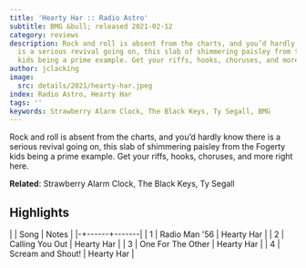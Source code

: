 ```yaml
---
title: 'Hearty Har :: Radio Astro'
subtitle: BMG &bull; released 2021-02-12
category: reviews
description: Rock and roll is absent from the charts, and you’d hardly know there
  is a serious revival going on, this slab of shimmering paisley from the Fogerty
  kids being a prime example. Get your riffs, hooks, choruses, and more right here.
author: jclacking
image:
  src: details/2021/hearty-har.jpeg
index: Radio Astro, Hearty Har
tags: ''
keywords: Strawberry Alarm Clock, The Black Keys, Ty Segall, BMG
---
```

Rock and roll is absent from the charts, and you’d hardly know there is a serious revival going on, this slab of shimmering paisley from the Fogerty kids being a prime example. Get your riffs, hooks, choruses, and more right here.<!--more-->

**Related**: Strawberry Alarm Clock, The Black Keys, Ty Segall

## Highlights

| | Song | Notes |
|-+------+-------|
| 1 | Radio Man '56 | Hearty Har |
| 2 | Calling You Out | Hearty Har |
| 3 | One For The Other | Hearty Har |
| 4 | Scream and Shout! | Hearty Har |


